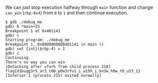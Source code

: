 We can just stop execution halfway through `main` function and change `can_win` (`rbp-0x4`) from `0`
to `1` and then continue execution.

```console
$ gdb ./debug_me
gdb) b *main+15
Breakpoint 1 at 0x401141
gdb) c
Starting program: ./debug_me
Breakpoint 1, 0x0000000000401141 in main ()
gdb) set {int}($rbp-4) = 1
gdb) c
Continuing.
There's no way you can win
[Detaching after vfork from child process 218]
flag{d3bugg3r5_ar3_t00_p0w3rfu1_i_w15h_i_kn3w_h0w_t0_u53_1}
[Inferior 1 (process 215) exited normally]
```
